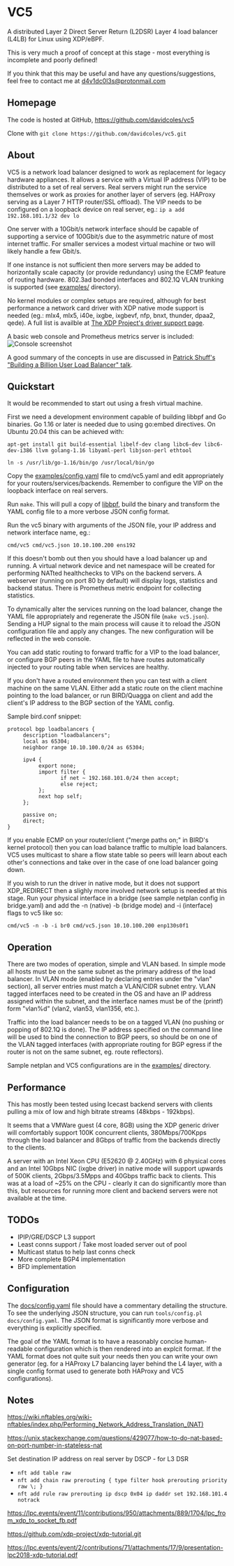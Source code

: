 # VC5

A distributed Layer 2 Direct Server Return (L2DSR) Layer 4 load balancer (L4LB) for Linux using XDP/eBPF.

This is very much a proof of concept at this stage - most everything is incomplete and poorly defined!

If you think that this may be useful and have any questions/suggestions, feel free to contact me at d4v1dc0l3s@protonmail.com

## Homepage

The code is hosted at GitHub, https://github.com/davidcoles/vc5

Clone with `git clone https://github.com/davidcoles/vc5.git`

## About

VC5 is a network load balancer designed to work as replacement for
legacy hardware appliances. It allows a service with a Virtual IP
address (VIP) to be distributed to a set of real servers. Real servers
might run the service themselves or work as proxies for another layer
of servers (eg. HAProxy serving as a Layer 7 HTTP router/SSL
offload). The VIP needs to be configured on a loopback device on real
server, eg.: `ip a add 192.168.101.1/32 dev lo`

One server with a 10Gbit/s network interface should be capable of
supporting a service of 100Gbit/s due to the asymmetric nature of most
internet traffic. For smaller services a modest virtual machine or two
will likely handle a few Gbit/s.

If one instance is not sufficient then more servers may be added to
horizontally scale capacity (or provide redundancy) using the ECMP
feature of routing hardware. 802.3ad bonded interfaces and 802.1Q VLAN
trunking is supported (see [examples/](examples/) directory).

No kernel modules or complex setups are required, although for best
performance a network card driver with XDP native mode support is
needed (eg.: mlx4, mlx5, i40e, ixgbe, ixgbevf, nfp, bnxt, thunder,
dpaa2, qede). A full list is availble at [The XDP Project's driver
support page](https://github.com/xdp-project/xdp-project/blob/master/areas/drivers/README.org).

A basic web console and Prometheus metrics server is included: ![Console screenshot](docs/console.jpg)

A good summary of the concepts in use are discussed in [Patrick
Shuff's "Building a Billion User Load Balancer"
talk](https://www.youtube.com/watch?v=bxhYNfFeVF4&t=1060s).

## Quickstart

It would be recommended to start out using a fresh virtual machine.

First we need a development environment capable of building libbpf and
Go binaries. Go 1.16 or later is needed due to using go:embed
directives. On Ubuntu 20.04 this can be achieved with:

  `apt-get install git build-essential libelf-dev clang libc6-dev libc6-dev-i386 llvm golang-1.16 libyaml-perl libjson-perl ethtool`
  
  `ln -s /usr/lib/go-1.16/bin/go /usr/local/bin/go`

Copy the [examples/config.yaml](examples/config.yaml) file to
cmd/vc5.yaml and edit appropriately for your
routers/services/backends. Remember to configure the VIP on the
loopback interface on real servers.

Run `make`. This will pull a copy of
[libbpf](https://github.com/libbpf/libbpf), build the binary and
transform the YAML config file to a more verbose JSON config format.

Run the vc5 binary with arguments of the JSON file,
your IP address and network interface name, eg.:

  `cmd/vc5 cmd/vc5.json 10.10.100.200 ens192`

If this doesn't bomb out then you should have a load balancer up and
running. A virtual network device and net namespace will be created
for performing NATted healthchecks to VIPs on the backend servers. A
webserver (running on port 80 by default) will display logs,
statistics and backend status. There is Prometheus metric endpoint for
collecting statistics.

To dynamically alter the services running on the load balancer, change
the YAML file appropriately and regenerate the JSON file (`make
vc5.json`). Sending a HUP signal to the main process will cause it to
reload the JSON configuration file and apply any changes. The new
configuration will be reflected in the web console.

You can add static routing to forward traffic for a VIP to the load
balancer, or configure BGP peers in the YAML file to have routes
automatically injected to your routing table when services are
healthy.

If you don't have a routed environment then you can test with a client
machine on the same VLAN. Either add a static route on the client
machine pointing to the load balancer, or run BIRD/Quagga on client
and add the client's IP address to the BGP section of the YAML config.

Sample bird.conf snippet:

```
protocol bgp loadbalancers {
     description "loadbalancers";
     local as 65304;
     neighbor range 10.10.100.0/24 as 65304;

     ipv4 {
          export none;
          import filter {
                 if net ~ 192.168.101.0/24 then accept;
                 else reject;
          };
          next hop self;
     };

     passive on;
     direct;
}
```

If you enable ECMP on your router/client ("merge paths on;" in BIRD's
kernel protocol) then you can load balance traffic to multiple load
balancers. VC5 uses multicast to share a flow state table so peers
will learn about each other's connections and take over in the case of
one load balancer going down.

If you wish to run the driver in native mode, but it does not support
XDP_REDIRECT then a slighly more involved network setup is needed at
this stage. Run your physical interface in a bridge (see sample
netplan config in bridge.yaml) and add the -n (native) -b (bridge
mode) and -i (interface) flags to vc5 like so:

  `cmd/vc5 -n -b -i br0 cmd/vc5.json 10.10.100.200 enp130s0f1`

## Operation

There are two modes of operation, simple and VLAN based. In simple
mode all hosts must be on the same subnet as the primary address of
the load balancer. In VLAN mode (enabled by declaring entries under
the "vlan" section), all server entries must match a VLAN/CIDR subnet
entry. VLAN tagged interfaces need to be created in the OS and have an
IP address assigned within the subnet, and the interface names must be
of the (printf) form "vlan%d" (vlan2, vlan53, vlan1356, etc.).

Traffic into the load balancer needs to be on a tagged VLAN (no
pushing or popping of 802.1Q is done). The IP address specified on the
command line will be used to bind the connection to BGP peers, so
should be on one of the VLAN tagged interfaces (with appropriate
routing for BGP egress if the router is not on the same subnet,
eg. route reflectors).

Sample netplan and VC5 configurations are in the
[examples/](examples/) directory.


## Performance

This has mostly been tested using Icecast backend servers with clients
pulling a mix of low and high bitrate streams (48kbps - 192kbps).

It seems that a VMWare guest (4 core, 8GB) using the XDP generic
driver will comfortably support 100K concurrent clients,
380Mbps/700Kpps through the load balancer and 8Gbps of traffic from
the backends directly to the clients.

A server with an Intel Xeon CPU (E52620 @ 2.40GHz) with 6 physical
cores and an Intel 10Gbps NIC (ixgbe driver) in native mode will
support upwards of 500K clients, 2Gbps/3.5Mpps and 40Gbps traffic back
to clients. This was at a load of ~25% on the CPU - clearly it can do
significantly more than this, but resources for running more client
and backend servers were not available at the time.



## TODOs

* IPIP/GRE/DSCP L3 support
* Least conns support / Take most loaded server out of pool
* Multicast status to help last conns check
* More complete BGP4 implementation
* BFD implementation

## Configuration

The [docs/config.yaml](docs/config.yaml) file should have a commentary
detailing the structure. To see the underlying JSON structure, you can
run `tools/config.pl docs/config.yaml`. The JSON format is significantly
more verbose and everything is explicitly specified.

The goal of the YAML format is to have a reasonably concise
human-readable configuration which is then rendered into an explcit
format. If the YAML format does not quite suit your needs then you can
write your own generator (eg. for a HAProxy L7 balancing layer behind the
L4 layer, with a single config format used to generate both HAProxy
and VC5 configurations).


## Notes

https://wiki.nftables.org/wiki-nftables/index.php/Performing_Network_Address_Translation_(NAT)

https://unix.stackexchange.com/questions/429077/how-to-do-nat-based-on-port-number-in-stateless-nat


Set destination IP address on real server by DSCP - for L3 DSR

* `nft add table raw`
* `nft add chain raw prerouting { type filter hook prerouting priority raw \; }`
* `nft add rule raw prerouting ip dscp 0x04 ip daddr set 192.168.101.4 notrack`

https://lpc.events/event/11/contributions/950/attachments/889/1704/lpc_from_xdp_to_socket_fb.pdf

https://github.com/xdp-project/xdp-tutorial.git

https://lpc.events/event/2/contributions/71/attachments/17/9/presentation-lpc2018-xdp-tutorial.pdf